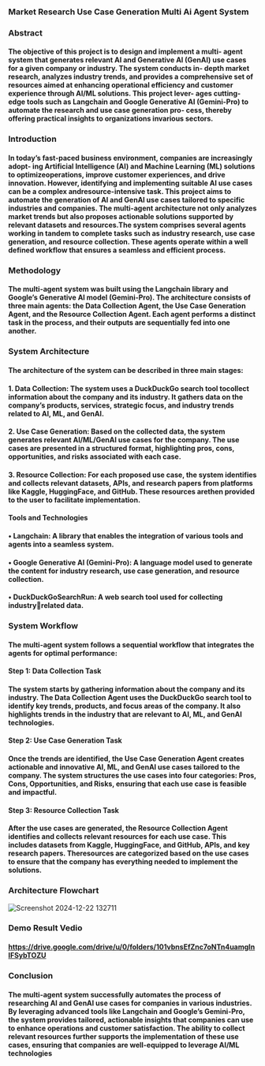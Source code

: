 ### Market Research Use Case Generation Multi Ai Agent System

### Abstract
#### The objective of this project is to design and implement a multi- agent system that generates relevant AI and Generative AI (GenAI) use cases for a given company or industry. The system conducts in- depth market research, analyzes industry trends, and provides a comprehensive set of resources aimed at enhancing operational efficiency and customer experience through AI/ML solutions. This project lever- ages cutting-edge tools such as Langchain and Google Generative AI (Gemini-Pro) to automate the research and use case generation pro- cess, thereby offering practical insights to organizations invarious sectors.

### Introduction
#### In today’s fast-paced business environment, companies are increasingly adopt- ing Artificial Intelligence (AI) and Machine Learning (ML) solutions to optimizeoperations, improve customer experiences, and drive innovation. However, identifying and implementing suitable AI use cases can be a complex andresource-intensive task. This project aims to automate the generation of AI and GenAI use cases tailored to specific industries and companies. The multi-agent architecture not only analyzes market trends but also proposes actionable solutions supported by relevant datasets and resources.The system comprises several agents working in tandem to complete tasks such as industry research, use case generation, and resource collection. These agents operate within a well defined workflow that ensures a seamless and efficient process.

### Methodology
#### The multi-agent system was built using the Langchain library and Google’s Generative AI model (Gemini-Pro). The architecture consists of three main agents: the Data Collection Agent, the Use Case Generation Agent, and the Resource Collection Agent. Each agent performs a distinct task in the process, and their outputs are sequentially fed into one another.

### System Architecture
#### The architecture of the system can be described in three main stages:
#### 1. Data Collection: The system uses a DuckDuckGo search tool tocollect information about the company and its industry. It gathers data on the company’s products, services, strategic focus, and industry trends related to AI, ML, and GenAI.
#### 2. Use Case Generation: Based on the collected data, the system generates relevant AI/ML/GenAI use cases for the company. The use cases are presented in a structured format, highlighting pros, cons, opportunities, and risks associated with each case.
#### 3. Resource Collection: For each proposed use case, the system identifies and collects relevant datasets, APIs, and research papers from platforms like Kaggle, HuggingFace, and GitHub. These resources arethen provided to the user to facilitate implementation.

#### Tools and Technologies
#### • Langchain: A library that enables the integration of various tools and agents into a seamless system.
#### • Google Generative AI (Gemini-Pro): A language model used to generate the content for industry research, use case generation, and resource collection.
#### • DuckDuckGoSearchRun: A web search tool used for collecting industryrelated data.

### System Workflow
#### The multi-agent system follows a sequential workflow that integrates the agents for optimal performance:
 #### Step 1: Data Collection Task
#### The system starts by gathering information about the company and its industry. The Data Collection Agent uses the DuckDuckGo search tool to identify key trends, products, and focus areas of the company. It also highlights trends in the industry that are relevant to AI, ML, and GenAI technologies.
#### Step 2: Use Case Generation Task
#### Once the trends are identified, the Use Case Generation Agent creates actionable and innovative AI, ML, and GenAI use cases tailored to the company. The system structures the use cases into four categories: Pros, Cons, Opportunities, and Risks, ensuring that each use case is feasible and impactful.
#### Step 3: Resource Collection Task
#### After the use cases are generated, the Resource Collection Agent identifies and collects relevant resources for each use case. This includes datasets from Kaggle, HuggingFace, and GitHub, APIs, and key research papers. Theresources are categorized based on the use cases to ensure that the company has everything needed to implement the solutions.

### Architecture Flowchart

![Screenshot 2024-12-22 132711](https://github.com/user-attachments/assets/44163dd6-1699-49f5-891b-76f1feb35aa9)

### Demo Result Vedio
#### https://drive.google.com/drive/u/0/folders/101vbnsEfZnc7oNTn4uamgInIFSybTOZU

### Conclusion
#### The multi-agent system successfully automates the process of researching AI and GenAI use cases for companies in various industries. By leveraging advanced tools like Langchain and Google’s Gemini-Pro, the system provides tailored, actionable insights that companies can use to enhance operations and customer satisfaction. The ability to collect relevant resources further supports the implementation of these use cases, ensuring that companies are well-equipped to leverage AI/ML technologies


